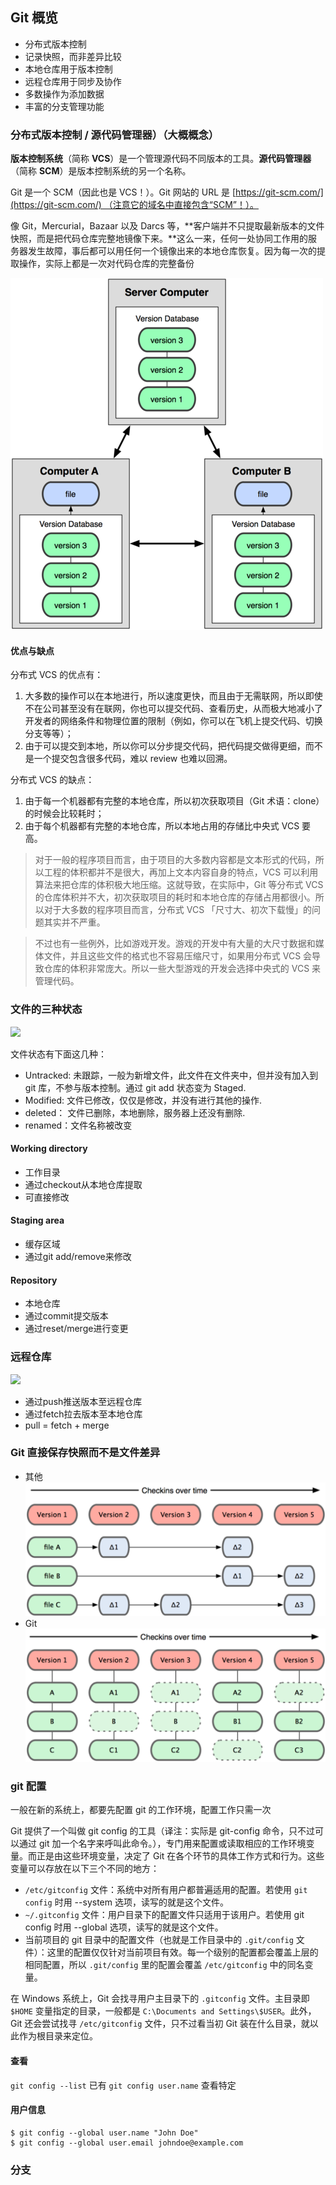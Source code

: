 
## Git 概览

- 分布式版本控制
- 记录快照，而非差异比较
- 本地仓库用于版本控制
- 远程仓库用于同步及协作
- 多数操作为添加数据
- 丰富的分支管理功能

### 分布式版本控制 / 源代码管理器）（大概概念）

**版本控制系统**（简称 **VCS**）是一个管理源代码不同版本的工具。**源代码管理器**（简称 **SCM**）是版本控制系统的另一个名称。

Git 是一个 SCM（因此也是 VCS！）。Git 网站的 URL 是 [https://git-scm.com/](https://git-scm.com/) （注意它的域名中直接包含“SCM”！）。

像 Git，Mercurial，Bazaar 以及 Darcs 等，**客户端并不只提取最新版本的文件快照，而是把代码仓库完整地镜像下来。**这么一来，任何一处协同工作用的服务器发生故障，事后都可以用任何一个镜像出来的本地仓库恢复。因为每一次的提取操作，实际上都是一次对代码仓库的完整备份

![](./img/DVCS.png)

#### 优点与缺点

分布式 VCS 的优点有：

1. 大多数的操作可以在本地进行，所以速度更快，而且由于无需联网，所以即使不在公司甚至没有在联网，你也可以提交代码、查看历史，从而极大地减小了开发者的网络条件和物理位置的限制（例如，你可以在飞机上提交代码、切换分支等等）；
2. 由于可以提交到本地，所以你可以分步提交代码，把代码提交做得更细，而不是一个提交包含很多代码，难以 review 也难以回溯。

分布式 VCS 的缺点：

1. 由于每一个机器都有完整的本地仓库，所以初次获取项目（Git 术语：clone）的时候会比较耗时；
2. 由于每个机器都有完整的本地仓库，所以本地占用的存储比中央式 VCS 要高。

> 对于一般的程序项目而言，由于项目的大多数内容都是文本形式的代码，所以工程的体积都并不是很大，再加上文本内容自身的特点，VCS 可以利用算法来把仓库的体积极大地压缩。这就导致，在实际中，Git 等分布式 VCS 的仓库体积并不大，初次获取项目的耗时和本地仓库的存储占用都很小。所以对于大多数的程序项目而言，分布式 VCS 「尺寸大、初次下载慢」的问题其实并不严重。

> 不过也有一些例外，比如游戏开发。游戏的开发中有大量的大尺寸数据和媒体文件，并且这些文件的格式也不容易压缩尺寸，如果用分布式 VCS 会导致仓库的体积非常庞大。所以一些大型游戏的开发会选择中央式的 VCS 来管理代码。



### 文件的三种状态


![](https://ss1.bdstatic.com/70cFuXSh_Q1YnxGkpoWK1HF6hhy/it/u=2391503317,2295283142&fm=26&gp=0.jpg)

文件状态有下面这几种：

- Untracked: 未跟踪，一般为新增文件，此文件在文件夹中，但并没有加入到 git 库，不参与版本控制。通过 git add 状态变为 Staged.
- Modified: 文件已修改，仅仅是修改，并没有进行其他的操作.
- deleted： 文件已删除，本地删除，服务器上还没有删除.
- renamed：文件名称被改变

#### Working directory

- 工作目录
- 通过checkout从本地仓库提取
- 可直接修改

#### Staging area

- 缓存区域
- 通过git add/remove来修改

#### Repository

- 本地仓库
- 通过commit提交版本
- 通过reset/merge进行变更



### 远程仓库

![](https://timgsa.baidu.com/timg?image&quality=80&size=b9999_10000&sec=1536601302768&di=417275dc1b9909932edb8b62c21638e4&imgtype=0&src=http%3A%2F%2Fimages.cnblogs.com%2Fcnblogs_com%2Fwupeiqi%2F662608%2Fo_git.png)

- 通过push推送版本至远程仓库
- 通过fetch拉去版本至本地仓库
- pull = fetch + merge

### Git 直接保存快照而不是文件差异
- 其他
![](./img/others.png)
- Git
![](./img/git_way.png)

### git 配置

一般在新的系统上，都要先配置 git 的工作环境，配置工作只需一次

Git 提供了一个叫做 git config 的工具（译注：实际是 git-config 命令，只不过可以通过 git 加一个名字来呼叫此命令。），专门用来配置或读取相应的工作环境变量。而正是由这些环境变量，决定了 Git 在各个环节的具体工作方式和行为。这些变量可以存放在以下三个不同的地方：

- `/etc/gitconfig` 文件：系统中对所有用户都普遍适用的配置。若使用 `git config` 时用 --system 选项，读写的就是这个文件。
- `~/.gitconfig` 文件：用户目录下的配置文件只适用于该用户。若使用 git config 时用 --global 选项，读写的就是这个文件。
- 当前项目的 git 目录中的配置文件（也就是工作目录中的 `.git/config` 文件）：这里的配置仅仅针对当前项目有效。每一个级别的配置都会覆盖上层的相同配置，所以 `.git/config` 里的配置会覆盖 `/etc/gitconfig` 中的同名变量。

在 Windows 系统上，Git 会找寻用户主目录下的 `.gitconfig` 文件。主目录即 `$HOME` 变量指定的目录，一般都是 `C:\Documents and Settings\$USER`。此外，Git 还会尝试找寻 `/etc/gitconfig` 文件，只不过看当初 Git 装在什么目录，就以此作为根目录来定位。

#### 查看
`git config --list` 已有
`git config user.name` 查看特定
#### 用户信息
```shell
$ git config --global user.name "John Doe"
$ git config --global user.email johndoe@example.com
```





### 分支



